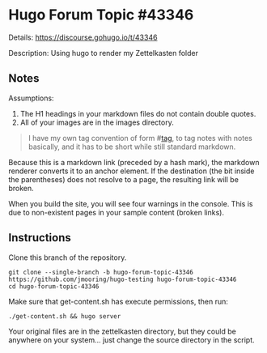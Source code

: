# Hugo Forum Topic #43346

Details: <https://discourse.gohugo.io/t/43346>

Description: Using hugo to render my Zettelkasten folder

## Notes

Assumptions:

1. The H1 headings in your markdown files do not contain double quotes.
2. All of your images are in the images directory.

> I have my own tag convention of form #[tag](tag.md), to tag notes with notes basically, and it has to be short while still standard markdown.

Because this is a markdown link (preceded by a hash mark), the markdown renderer converts it to an anchor element. If the destination (the bit inside the parentheses) does not resolve to a page, the resulting link will be broken.

When you build the site, you will see four warnings in the console. This is due to non-existent pages in your sample content (broken links).

## Instructions

Clone this branch of the repository.

```text
git clone --single-branch -b hugo-forum-topic-43346 https://github.com/jmooring/hugo-testing hugo-forum-topic-43346
cd hugo-forum-topic-43346
```

Make sure that get-content.sh has execute permissions, then run:

```text
./get-content.sh && hugo server
```

Your original files are in the zettelkasten directory, but they could be anywhere on your system... just change the source directory in the script.
